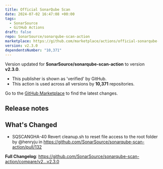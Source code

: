 ```yaml
---
title: Official SonarQube Scan
date: 2024-07-02 16:47:08 +00:00
tags:
  - SonarSource
  - GitHub Actions
draft: false
repo: SonarSource/sonarqube-scan-action
marketplace: https://github.com/marketplace/actions/official-sonarqube-scan
version: v2.3.0
dependentsNumber: "10,371"
---
```



Version updated for **SonarSource/sonarqube-scan-action** to version **v2.3.0**.
- This publisher is shown as 'verified' by GitHub.
- This action is used across all versions by **10,371** repositories.

Go to the [GitHub Marketplace](https://github.com/marketplace/actions/official-sonarqube-scan) to find the latest changes.

## Release notes

## What's Changed
* SQSCANGHA-40 Revert cleanup.sh to reset file access to the root folder by @henryju in https://github.com/SonarSource/sonarqube-scan-action/pull/132


**Full Changelog**: https://github.com/SonarSource/sonarqube-scan-action/compare/v2...v2.3.0
